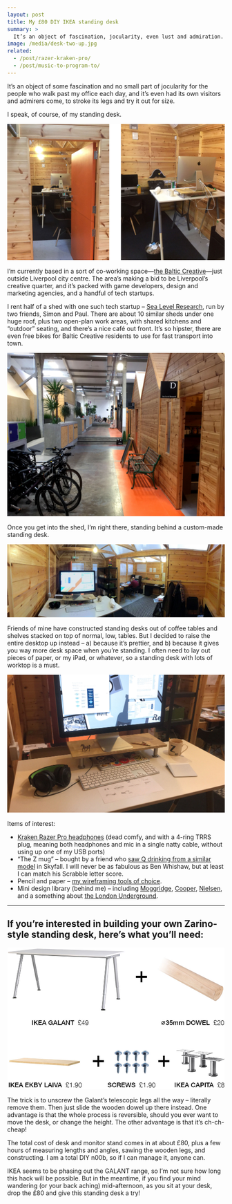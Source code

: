 ```yaml
---
layout: post
title: My £80 DIY IKEA standing desk
summary: >
  It’s an object of fascination, jocularity, even lust and admiration. Here’s a quick run-down of how to make your own standing desk, like mine, from about £80 of IKEA parts.
image: /media/desk-two-up.jpg
related:
  - /post/razer-kraken-pro/
  - /post/music-to-program-to/
---
```


It’s an object of some fascination and no small part of jocularity for the people who walk past my office each day, and it’s even had its own visitors and admirers come, to stroke its legs and try it out for size.

I speak, of course, of my standing desk.

![Zarino’s desk in the Sea Level Research shed, in the Baltic Creative](/media/desk-two-up.jpg)

I’m currently based in a sort of co-working space—[the Baltic Creative](http://www.baltic-creative.com)—just outside Liverpool city centre. The area’s making a bid to be Liverpool’s creative quarter, and it’s packed with game developers, design and marketing agencies, and a handful of tech startups.

I rent half of a shed with one such tech startup – [Sea Level Research](http://www.sealevelresearch.com), run by two friends, Simon and Paul. There are about 10 similar sheds under one huge roof, plus two open-plan work areas, with shared kitchens and “outdoor” seating, and there’s a nice café out front. It’s so hipster, there are even free bikes for Baltic Creative residents to use for fast transport into town.

![Baltic Creative sheds](/media/baltic-creative-sheds.jpg)

Once you get into the shed, I’m right there, standing behind a custom-made standing desk.

![Panorama of Zarino’s desk in the shed](/media/desk-panorama.jpg)

Friends of mine have constructed standing desks out of coffee tables and shelves stacked on top of normal, low, tables. But I decided to raise the entire desktop up instead – a) because it’s prettier, and b) because it gives you way more desk space when you’re standing. I often need to lay out pieces of paper, or my iPad, or whatever, so a standing desk with lots of worktop is a must.

![Close-up of the desk](/media/desk-close-up.jpg)

Items of interest:

* [Kraken Razer Pro headphones](/post/razer-kraken-pro) (dead comfy, and with a 4-ring TRRS plug, meaning both headphones and mic in a single natty cable, without using up one of my USB ports)
* “The Z mug” – bought by a friend who [saw Q drinking from a similar model](http://25.media.tumblr.com/tumblr_mbr98yvsBA1qjil36o5_500.jpg) in Skyfall. I will never be as fabulous as Ben Whishaw, but at least I can match his Scrabble letter score.
* Pencil and paper – [my wireframing tools of choice](/post/why-i-wireframe-in-pencil).
* Mini design library (behind me) – including [Moggridge](http://www.designinginteractions.com/book), [Cooper](http://eu.wiley.com/WileyCDA/WileyTitle/productCd-0470171359.html), [Nielsen](http://www.nngroup.com/books/designing-web-usability/), and a something about [the London Underground](http://www.penguin.co.uk/books/london-underground-by-design/9781846144172/).

---

## If you’re interested in building your own Zarino-style standing desk, here’s what you’ll need:

![Desk Components: IKEA GALANT desk £49, 35mm diameter dowel £20, IKEA EKBY LAIVA shelf £1.90, IKEA CAPITA feet £8, screws £1.90](/media/desk-components.jpg)

The trick is to unscrew the Galant’s telescopic legs all the way – literally remove them. Then just slide the wooden dowel up there instead. One advantage is that the whole process is reversible, should you ever want to move the desk, or change the height. The other advantage is that it’s ch-ch-cheap!

The total cost of desk and monitor stand comes in at about £80, plus a few hours of measuring lengths and angles, sawing the wooden legs, and constructing. I am a total DIY n00b, so if I can manage it, anyone can.

IKEA seems to be phasing out the GALANT range, so I’m not sure how long this hack will be possible. But in the meantime, if you find your mind wandering (or your back aching) mid-afternoon, as you sit at your desk, drop the £80 and give this standing desk a try!
